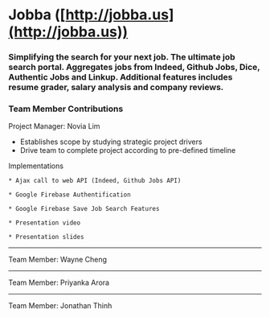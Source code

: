 # Jobba ([http://jobba.us](http://jobba.us))
### Simplifying the search for your next job. The ultimate job search portal. Aggregates jobs from Indeed, Github Jobs, Dice, Authentic Jobs and Linkup. Additional features includes resume grader, salary analysis and company reviews. 

### Team Member Contributions

Project Manager: Novia Lim

* Establishes scope by studying strategic project drivers
* Drive team to complete project according to pre-defined timeline 

Implementations

    * Ajax call to web API (Indeed, Github Jobs API)
    
    * Google Firebase Authentification
    
    * Google Firebase Save Job Search Features

    * Presentation video

    * Presentation slides

- - -

Team Member: Wayne Cheng

- - -

Team Member: Priyanka Arora

- - -

Team Member: Jonathan Thinh





   
	


